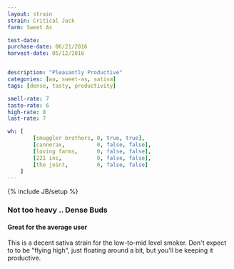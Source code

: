 ```yaml
---
layout: strain
strain: Critical Jack
farm: Sweet As

test-date: 
purchase-date: 06/21/2016
harvest-date: 05/12/2016


description: "Pleasantly Productive"
categories: [wa, sweet-as, sativa]
tags: [dense, tasty, productivity]

smell-rate: 7
taste-rate: 6
high-rate: 8
last-rate: 7

wh: [
        [smuggler brothers, 0, true, true],
        [cannerax,          0, false, false],
        [loving farms,      0, false, false],
        [221 inc,           0, false, false],
        [the joint,         0, false, false]
    ] 
---
```

{% include JB/setup %}

### Not too heavy .. Dense Buds

#### Great for the average user

This is a decent sativa strain for the low-to-mid level smoker.
Don't expect to to be "flying high", just floating around a bit,
but you'll be keeping it productive. 